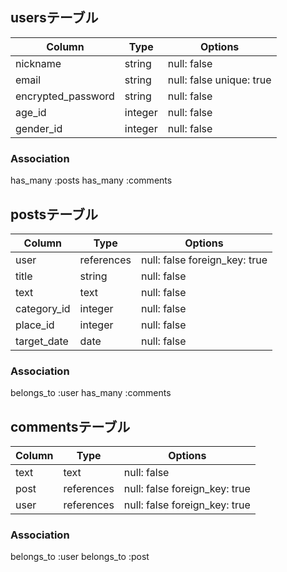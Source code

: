 ## usersテーブル

| Column               | Type    | Options     |
|----------------------|---------|-------------|
| nickname             | string  | null: false |
| email                | string  | null: false unique: true|
| encrypted_password   | string  | null: false |
| age_id               | integer | null: false |
| gender_id            | integer | null: false |

### Association
has_many :posts
has_many :comments

## postsテーブル

| Column             | Type       | Options     |
|--------------------|------------|-------------|
| user               | references | null: false foreign_key: true |
| title              | string     | null: false |
| text               | text       | null: false |
| category_id        | integer    | null: false |
| place_id           | integer    | null: false |
| target_date        | date       | null: false |

### Association
belongs_to :user
has_many :comments

## commentsテーブル

| Column             | Type       | Options     |
|--------------------|------------|-------------|
| text               | text       | null: false |
| post               | references | null: false foreign_key: true |
| user               | references | null: false foreign_key: true |

### Association
belongs_to :user
belongs_to :post